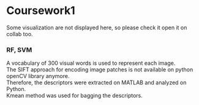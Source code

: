 <h1>Coursework1</h1>
Some visualization are not displayed here, so please check it open it on collab too.<br>
<h3>RF, SVM</h3>
A vocabulary of 300 visual words is used to represent each image.<br>
The SIFT approach for encoding image patches is not available on python openCV library anymore.<br>
Therefore, the descriptors were extracted on MATLAB and analyzed on Python.<br>
Kmean method was used for bagging the descriptors.